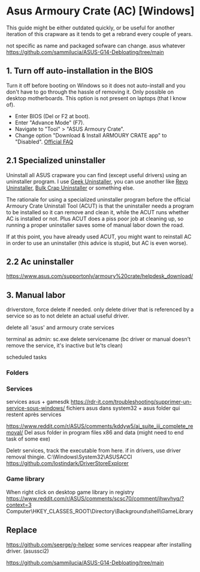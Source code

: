 # Asus Armoury Crate (AC) [Windows]

This guide might be either outdated quickly, or be useful for another iteration of this crapware as it tends to get a rebrand every couple of years.

not specific as name and packaged sofware can change. asus whatever
https://github.com/sammilucia/ASUS-G14-Debloating/tree/main

## 1. Turn off auto-installation in the BIOS 

Turn it off before booting on Windows so it does not auto-install and you don't have to go through the hassle of removing it.
Only possible on desktop motherboards.
This option is not present on laptops (that I know of).

- Enter BIOS (Del or F2 at boot).
- Enter "Advance Mode" (F7).
- Navigate to "Tool" > "ASUS Armoury Crate".
- Change option "Download & Install ARMOURY CRATE app" to "Disabled".
[Official FAQ](https://rog.asus.com/support/FAQ/1043788)

## 2.1 Specialized uninstaller

Uninstall all ASUS crapware you can find (except useful drivers) using an uninstaller program.
I use [Geek Uninstaller](https://geekuninstaller.com/), you can use another like [Revo Uninstaller](https://www.revouninstaller.com/), [Bulk Crap Uninstaller](https://www.bcuninstaller.com/) or something else.

The rationale for using a specialized uninstaller program before the official Armoury Crate Uninstall Tool (ACUT) is that the uninstaller needs a program to be installed so it can remove and clean it, while the ACUT runs whether AC is installed or not.
Plus ACUT does a piss poor job at cleaning up, so running a proper uninstaller saves some of manual labor down the road.

If at this point, you have already used ACUT, you might want to reinstall AC in order to use an uninstaller (this advice is stupid, but AC is even worse).

## 2.2 Ac uninstaller

https://www.asus.com/supportonly/armoury%20crate/helpdesk_download/

## 3. Manual labor

driverstore, force delete if needed. only delete driver that is referenced by a service so as to not delete an actual useful driver.

delete all 'asus' and armoury crate services

terminal as admin:
sc.exe delete servicename
(bc driver or manual doesn't remove the service, it's inactive but le'ts clean)

scheduled tasks

### Folders

### Services
services asus + gamesdk https://rdr-it.com/troubleshooting/supprimer-un-service-sous-windows/
fichiers asus dans system32 + asus folder  qui restent après services

https://www.reddit.com/r/ASUS/comments/kddyw5/ai_suite_iii_complete_removal/
Del asus folder in program files x86 and data (might need to end task of some exe)

Deletr services, track the executable from here. if in drivers, use driver removal thingie.
C:\Windows\System32\ASUSACCI
https://github.com/lostindark/DriverStoreExplorer

### Game library

When right click on desktop
game library in registry https://www.reddit.com/r/ASUS/comments/scsc70/comment/ihwvhyq/?context=3 Computer\HKEY_CLASSES_ROOT\Directory\Background\shell\GameLibrary

## Replace
https://github.com/seerge/g-helper
some services reappear after installing driver. (asussci2)

https://github.com/sammilucia/ASUS-G14-Debloating/tree/main

